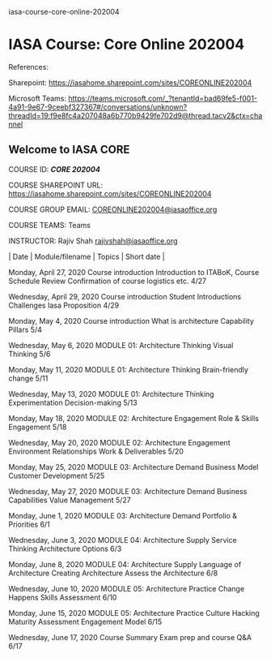 iasa-course-core-online-202004
# IASA Course: Core Online 202004

References:

Sharepoint: https://iasahome.sharepoint.com/sites/COREONLINE202004

Microsoft Teams: https://teams.microsoft.com/_?tenantId=bad69fe5-f001-4a91-9e67-9ceebf327367#/conversations/unknown?threadId=19:f9e8fc4a207048a6b770b9429fe702d9@thread.tacv2&ctx=channel

## Welcome to IASA CORE

COURSE ID: ***CORE 202004***

COURSE SHAREPOINT URL: https://iasahome.sharepoint.com/sites/COREONLINE202004

COURSE GROUP EMAIL: COREONLINE202004@iasaoffice.org

COURSE TEAMS: Teams

INSTRUCTOR: Rajiv Shah <rajivshah@iasaoffice.org>

| Date |	Module/filename	| Topics			| Short date |

Monday, April 27, 2020	Course introduction	Introduction to ITABoK, 	Course Schedule Review	Confirmation of course logistics etc.	4/27

Wednesday, April 29, 2020	Course introduction	Student Introductions	Challenges	Iasa Proposition	4/29

Monday, May 4, 2020	Course introduction	What is architecture	Capability Pillars		5/4

Wednesday, May 6, 2020	MODULE 01: Architecture Thinking	Visual Thinking			5/6

Monday, May 11, 2020	MODULE 01: Architecture Thinking	Brain-friendly change			5/11

Wednesday, May 13, 2020	MODULE 01: Architecture Thinking	Experimentation	Decision-making		5/13

Monday, May 18, 2020	MODULE 02: Architecture Engagement	Role & Skills	Engagement		5/18

Wednesday, May 20, 2020	MODULE 02: Architecture Engagement	Environment	Relationships	Work & Deliverables	5/20

Monday, May 25, 2020	MODULE 03: Architecture Demand	Business Model	Customer Development		5/25

Wednesday, May 27, 2020	MODULE 03: Architecture Demand	Business Capabilities	Value Management		5/27

Monday, June 1, 2020	MODULE 03: Architecture Demand	Portfolio & Priorities			6/1

Wednesday, June 3, 2020	MODULE 04: Architecture Supply	Service Thinking	Architecture Options		6/3

Monday, June 8, 2020	MODULE 04: Architecture Supply	Language of Architecture	Creating Architecture	Assess the Architecture	6/8

Wednesday, June 10, 2020	MODULE 05: Architecture Practice	Change Happens 	Skills Assessment		6/10

Monday, June 15, 2020	MODULE 05: Architecture Practice	Culture Hacking	Maturity Assessment	Engagement Model	6/15

Wednesday, June 17, 2020	Course Summary	Exam prep and course Q&A			6/17
					
